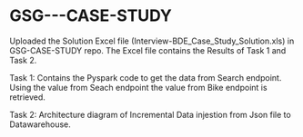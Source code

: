 # GSG---CASE-STUDY

Uploaded the Solution Excel file (Interview-BDE_Case_Study_Solution.xls) in GSG-CASE-STUDY repo. 
The Excel file contains the Results of Task 1 and Task 2.

Task 1: 
Contains the Pyspark code to get the data from Search endpoint.
Using the value from Seach endpoint the value from Bike endpoint is retrieved. 

Task 2: 
Architecture diagram of Incremental Data injestion from Json file to Datawarehouse. 
